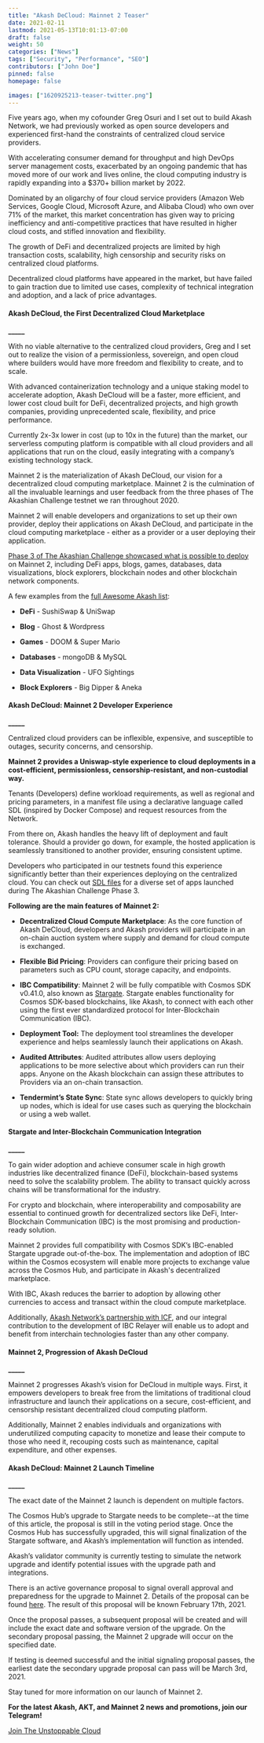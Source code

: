 ```yaml
---
title: "Akash DeCloud: Mainnet 2 Teaser"
date: 2021-02-11
lastmod: 2021-05-13T10:01:13-07:00
draft: false
weight: 50
categories: ["News"]
tags: ["Security", "Performance", "SEO"]
contributors: ["John Doe"]
pinned: false
homepage: false

images: ["1620925213-teaser-twitter.png"]
---
```

  
Five years ago, when my cofounder Greg Osuri and I set out to build Akash Network, we had previously worked as open source developers and experienced first-hand the constraints of centralized cloud service providers.  

With accelerating consumer demand for throughput and high DevOps server management costs, exacerbated by an ongoing pandemic that has moved more of our work and lives online, the cloud computing industry is rapidly expanding into a $370+ billion market by 2022.   

Dominated by an oligarchy of four cloud service providers (Amazon Web Services, Google Cloud, Microsoft Azure, and Alibaba Cloud) who own over 71% of the market, this market concentration has given way to pricing inefficiency and anti-competitive practices that have resulted in higher cloud costs, and stifled innovation and flexibility.   

The growth of DeFi and decentralized projects are limited by high transaction costs, scalability, high censorship and security risks on centralized cloud platforms.  

Decentralized cloud platforms have appeared in the market, but have failed to gain traction due to limited use cases, complexity of technical integration and adoption, and a lack of price advantages.

#### **Akash DeCloud, the First Decentralized Cloud Marketplace**  
**\_\_\_\_\_**

With no viable alternative to the centralized cloud providers, Greg and I set out to realize the vision of a permissionless, sovereign, and open cloud where builders would have more freedom and flexibility to create, and to scale.  

With advanced containerization technology and a unique staking model to accelerate adoption, Akash DeCloud will be a faster, more efficient, and lower cost cloud built for DeFi, decentralized projects, and high growth companies, providing unprecedented scale, flexibility, and price performance.   

Currently 2x-3x lower in cost (up to 10x in the future) than the market, our serverless computing platform is compatible with all cloud providers and all applications that run on the cloud, easily integrating with a company’s existing technology stack.  

Mainnet 2 is the materialization of Akash DeCloud, our vision for a decentralized cloud computing marketplace. Mainnet 2 is the culmination of all the invaluable learnings and user feedback from the three phases of The Akashian Challenge testnet we ran throughout 2020.  

Mainnet 2 will enable developers and organizations to set up their own provider, deploy their applications on Akash DeCloud, and participate in the cloud computing marketplace - either as a provider or a user deploying their application.  

[Phase 3 of The Akashian Challenge showcased what is possible to deploy](https://akash.network/blog/akash-decloud-from-phase-3-to-mainnet-2/) on Mainnet 2, including DeFi apps, blogs, games, databases, data visualizations, block explorers, blockchain nodes and other blockchain network components.  

A few examples from the [full Awesome Akash list](https://github.com/ovrclk/awesome-akash):  

*   **DeFi** - SushiSwap & UniSwap
    
*   **Blog** - Ghost & Wordpress
    
*   **Games** - DOOM & Super Mario
    
*   **Databases** - mongoDB & MySQL
    
*   **Data Visualization** - UFO Sightings
    
*   **Block Explorers** - Big Dipper & Aneka
    

#### **Akash DeCloud: Mainnet 2 Developer Experience**  
**\_\_\_\_\_**

Centralized cloud providers can be inflexible, expensive, and susceptible to outages, security concerns, and censorship.    

**Mainnet 2 provides a Uniswap-style experience to cloud deployments in a cost-efficient, permissionless, censorship-resistant, and non-custodial way.**  

Tenants (Developers) define workload requirements, as well as regional and pricing parameters, in a manifest file using a declarative language called SDL (inspired by Docker Compose) and request resources from the Network.  

From there on, Akash handles the heavy lift of deployment and fault tolerance. Should a provider go down, for example, the hosted application is seamlessly transitioned to another provider, ensuring consistent uptime.   

Developers who participated in our testnets found this experience significantly better than their experiences deploying on the centralized cloud. You can check out [SDL files](https://github.com/ovrclk/awesome-akash) for a diverse set of apps launched during The Akashian Challenge Phase 3.  

**Following are the main features of Mainnet 2:**  

*   **Decentralized Cloud Compute Marketplace**: As the core function of Akash DeCloud, developers and Akash providers will participate in an on-chain auction system where supply and demand for cloud compute is exchanged.
    

*   **Flexible Bid Pricing**: Providers can configure their pricing based on parameters such as CPU count, storage capacity, and endpoints.  
      
    
*   **IBC Compatibility**: Mainnet 2 will be fully compatible with Cosmos SDK v0.41.0, also known as [Stargate](https://stargate.cosmos.network/). Stargate enables functionality for Cosmos SDK-based blockchains, like Akash, to connect with each other using the first ever standardized protocol for Inter-Blockchain Communication (IBC).
    

*   **Deployment Tool:** The deployment tool streamlines the developer experience and helps seamlessly launch their applications on Akash.  
      
    
*   **Audited Attributes**: Audited attributes allow users deploying applications to be more selective about which providers can run their apps. Anyone on the Akash blockchain can assign these attributes to Providers via an on-chain transaction.  
      
    
*   **Tendermint’s State Sync**: State sync allows developers to quickly bring up nodes, which is ideal for use cases such as querying the blockchain or using a web wallet.
    

#### **Stargate and Inter-Blockchain Communication Integration**  
**\_\_\_\_\_**

To gain wider adoption and achieve consumer scale in high growth industries like decentralized finance (DeFi), blockchain-based systems need to solve the scalability problem. The ability to transact quickly across chains will be transformational for the industry.  

For crypto and blockchain, where interoperability and composability are essential to continued growth for decentralized sectors like DeFi, Inter-Blockchain Communication (IBC) is the most promising and production-ready solution.   

Mainnet 2 provides full compatibility with Cosmos SDK’s IBC-enabled Stargate upgrade out-of-the-box. The implementation and adoption of IBC within the Cosmos ecosystem will enable more projects to exchange value across the Cosmos Hub, and participate in Akash's decentralized marketplace.   

With IBC, Akash reduces the barrier to adoption by allowing other currencies to access and transact within the cloud compute marketplace.  

Additionally, [Akash Network’s partnership with ICF](https://akash.network/blog/akash-partners-with-cosmoss-interchain-foundation-to-accelerate-development-of-inter-blockchain-communication/), and our integral contribution to the development of IBC Relayer will enable us to adopt and benefit from interchain technologies faster than any other company.

#### **Mainnet 2, Progression of Akash DeCloud**  
**\_\_\_\_\_**

Mainnet 2 progresses Akash’s vision for DeCloud in multiple ways. First, it empowers developers to break free from the limitations of traditional cloud infrastructure and launch their applications on a secure, cost-efficient, and censorship resistant decentralized cloud computing platform.   

Additionally, Mainnet 2 enables individuals and organizations with underutilized computing capacity to monetize and lease their compute to those who need it, recouping costs such as maintenance, capital expenditure, and other expenses. 

#### **Akash DeCloud: Mainnet 2 Launch Timeline**  
**\_\_\_\_\_**

The exact date of the Mainnet 2 launch is dependent on multiple factors.   

The Cosmos Hub’s upgrade to Stargate needs to be complete--at the time of this article, the proposal is still in the voting period stage. Once the Cosmos Hub has successfully upgraded, this will signal finalization of the Stargate software, and Akash’s implementation will function as intended.    

Akash’s validator community is currently testing to simulate the network upgrade and identify potential issues with the upgrade path and integrations.   

There is an active governance proposal to signal overall approval and preparedness for the upgrade to Mainnet 2. Details of the proposal can be found [here](https://ipfs.io/ipfs/QmUe8PVfxHN5ufct6c4H1nhBjJpXSxvS5QLGkUnsNwJ5em). The result of this proposal will be known February 17th, 2021.  

Once the proposal passes, a subsequent proposal will be created and will include the exact date and software version of the upgrade. On the secondary proposal passing, the Mainnet 2 upgrade will occur on the specified date.  

If testing is deemed successful and the initial signaling proposal passes, the earliest date the secondary upgrade proposal can pass will be March 3rd, 2021.  

Stay tuned for more information on our launch of Mainnet 2.

  
  
**For the latest Akash, AKT, and Mainnet 2 news and promotions, join our Telegram!**  

[Join The Unstoppable Cloud](https://t.me/AkashNW)